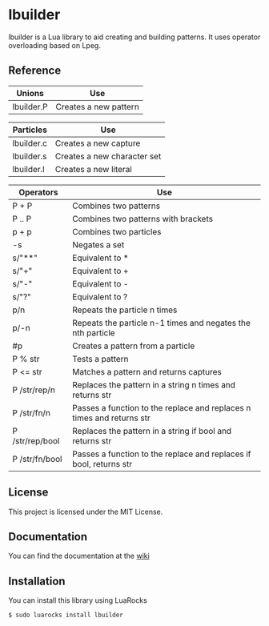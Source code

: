# lbuilder
lbuilder is a Lua library to aid creating and building patterns. It uses operator overloading based on Lpeg.

## Reference
| **Unions**       | **Use**                                             |
| ------------ | ----------------------------------------------- |
| lbuilder.P   | Creates a new pattern                           |

| **Particles**    | **Use**                                             |
| ------------ | ----------------------------------------------- |
| lbuilder.c   | Creates a new capture                           |
| lbuilder.s   | Creates a new character set                     |
| lbuilder.l   | Creates a new literal                           |

| **Operators**       | **Use**                                                                   |
| --------------- | --------------------------------------------------------------------- |
| P + P           | Combines two patterns                                                 |
| P .. P          | Combines two patterns with brackets                                   |
| p + p           | Combines two particles                                                |
| -s              | Negates a set                                                         |
| s/"*\*"           | Equivalent to \*                                                      |
| s/"+"           | Equivalent to +                                                       |
| s/"-"           | Equivalent to -                                                       |
| s/"?"           | Equivalent to ?                                                       |
| p/n             | Repeats the particle n times                                          |
| p/-n            | Repeats the particle n-1 times and negates the nth particle           |
| #p              | Creates a pattern from a particle                                     |
| P % str         | Tests a pattern                                                       |
| P <= str        | Matches a pattern and returns captures                                | 
| P /str/rep/n    | Replaces the pattern in a string n times and returns str              |
| P /str/fn/n     | Passes a function to the replace and replaces n times and returns str |
| P /str/rep/bool | Replaces the pattern in a string if bool and returns str              |
| P /str/fn/bool  | Passes a function to the replace and replaces if bool, returns str    |

## License
This project is licensed under the MIT License.

## Documentation
You can find the documentation at the [wiki](http://me.daelvn.ga/lbuilder/wiki)

## Installation
You can install this library using LuaRocks
```
$ sudo luarocks install lbuilder
```

